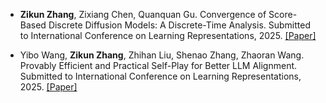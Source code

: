 - <strong>Zikun Zhang</strong>, Zixiang Chen, Quanquan Gu. Convergence of Score-Based Discrete Diffusion Models: A Discrete-Time Analysis. Submitted to International Conference on Learning Representations, 2025. [[Paper]](https://arxiv.org/pdf/2410.02321)

- Yibo Wang, <strong>Zikun Zhang</strong>, Zhihan Liu, Shenao Zhang, Zhaoran Wang. Provably Efficient and Practical Self-Play for Better LLM Alignment. Submitted to International Conference on Learning Representations, 2025. [[Paper]](https://openreview.net/pdf?id=ed75tWzgt0)
